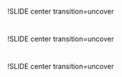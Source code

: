 !SLIDE center transition=uncover
#

!SLIDE center transition=uncover
#

!SLIDE center transition=uncover
#
